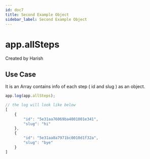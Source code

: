 ```yaml
---
id: doc7
title: Second Example Object
sidebar_label: Second Example Object
---
```


# app.allSteps

Created by Harish

## Use Case

It is an Array contains info of each step ( id and slug ) as an object. 

```javascript
app.log(app.allSteps);

// the log will look like below
[
    {
        "id": "5e31aa76069ba4001001e341",
        "slug": "hi"
    },
    {
        "id": "5e31aa8a7971bc0010d1f32a",
        "slug": "bye"
    }
]
```
